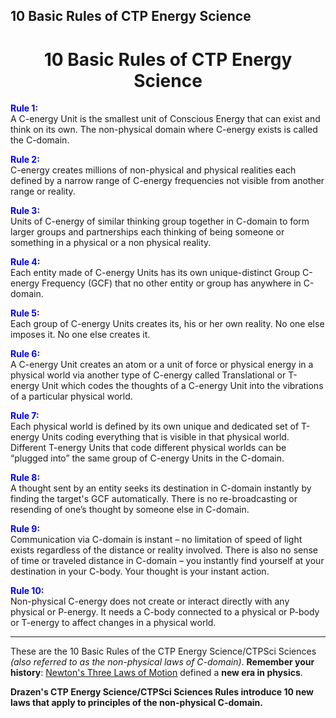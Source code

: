 ## 10 Basic Rules of CTP Energy Science

<h1 align="center">10 Basic Rules of CTP Energy Science</h1>


**<span style="color:blue">Rule 1:</span>**  
A C-energy Unit is the smallest unit of Conscious Energy that can exist and think on its own. The non-physical domain where C-energy exists is called the C-domain.

**<span style="color:blue">Rule 2:</span>**  
C-energy creates millions of non-physical and physical realities each defined by a narrow range of C-energy frequencies not visible from another range or reality.

**<span style="color:blue">Rule 3:</span>**  
Units of C-energy of similar thinking group together in C-domain to form larger groups and partnerships each thinking of being someone or something in a physical or a non physical reality.

**<span style="color:blue">Rule 4:</span>**  
Each entity made of C-energy Units has its own unique-distinct Group C-energy Frequency (GCF) that no other entity or group has anywhere in C-domain.

**<span style="color:blue">Rule 5:</span>**  
Each group of C-energy Units creates its, his or her own reality. No one else imposes it. No one else creates it.

**<span style="color:blue">Rule 6:</span>**  
A C-energy Unit creates an atom or a unit of force or physical energy in a physical world via another type of C-energy called Translational or T-energy Unit which codes the thoughts of a C-energy Unit into the vibrations of a particular physical world.

**<span style="color:blue">Rule 7:</span>**  
Each physical world is defined by its own unique and dedicated set of T-energy Units coding everything that is visible in that physical world. Different T-energy Units that code different physical worlds can be “plugged into” the same group of C-energy Units in the C-domain.

**<span style="color:blue">Rule 8:</span>**  
A thought sent by an entity seeks its destination in C-domain instantly by finding the target's GCF automatically. There is no re-broadcasting or resending of one’s thought by someone else in C-domain.

**<span style="color:blue">Rule 9:</span>**  
Communication via C-domain is instant – no limitation of speed of light exists regardless of the distance or reality involved. There is also no sense of time or traveled distance in C-domain – you instantly find yourself at your destination in your C-body. Your thought is your instant action.

**<span style="color:blue">Rule 10:</span>**  
Non-physical C-energy does not create or interact directly with any physical or P-energy. It needs a C-body connected to a physical or P-body or T-energy to affect changes in a physical world.

---

These are the 10 Basic Rules of the CTP Energy Science/CTPSci Sciences *(also referred to as the non-physical laws of C-domain)*.
**Remember your history**: [Newton's Three Laws of Motion](https://en.wikipedia.org/wiki/Newton%27s_laws_of_motion) defined a **new era in physics**.

**Drazen's CTP Energy Science/CTPSci Sciences Rules introduce 10 new laws that apply to principles of the non-physical C-domain.**

